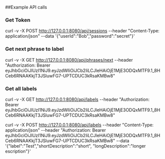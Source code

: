 

##Example API calls

### Get Token
curl -v -X POST http://127.0.0.1:8080/api/sessions --header "Content-Type: application/json" --data '{"userId":"Bob","password":"secret"}'

### Get next phrase to label
curl -v -X GET http://127.0.0.1:8080/api/phrases/next --header "Authorization: Bearer eyJhbGciOiJIUzI1NiJ9.eyJzdWIiOiJCb2IiLCJleHAiOjE1MjE3ODQxMTF9.1_8HCeb6RNAAKkjT3JSluwFG7-UPTCDUC3kRsaKMBw8"

### Get all labels
curl -v -X GET http://127.0.0.1:8080/api/labels --header "Authorization: Bearer eyJhbGciOiJIUzI1NiJ9.eyJzdWIiOiJCb2IiLCJleHAiOjE1MjE3ODQxMTF9.1_8HCeb6RNAAKkjT3JSluwFG7-UPTCDUC3kRsaKMBw8"

curl -v -X POST http://127.0.0.1:8080/api/labels --header "Content-Type: application/json" --header "Authorization: Bearer eyJhbGciOiJIUzI1NiJ9.eyJzdWIiOiJCb2IiLCJleHAiOjE1MjE3ODQxMTF9.1_8HCeb6RNAAKkjT3JSluwFG7-UPTCDUC3kRsaKMBw8" --data '{"label":"Test","shortDescription":"short", "longDescription":"longer escription"}'

